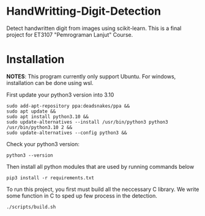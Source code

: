 # HandWritting-Digit-Detection
Detect handwritten digit from images using scikit-learn. This is a final project for ET3107 "Pemrograman Lanjut" Course. 

# Installation
__NOTES__: This program currently only support Ubuntu. For windows, installation can be done using wsl. 

First update your python3 version into 3.10
```shell
sudo add-apt-repository ppa:deadsnakes/ppa &&
sudo apt update &&
sudo apt install python3.10 && 
sudo update-alternatives --install /usr/bin/python3 python3 /usr/bin/python3.10 2 &&
sudo update-alternatives --config python3 &&
```

Check your python3 version:
```shell
python3 --version
```

Then install all python modules that are used by running commands below
```shell
pip3 install -r requirements.txt
```

To run this project, you first must build all the neccessary C library. We write some function in C to sped up few process in the detection. 

```shell
./scripts/build.sh
```
